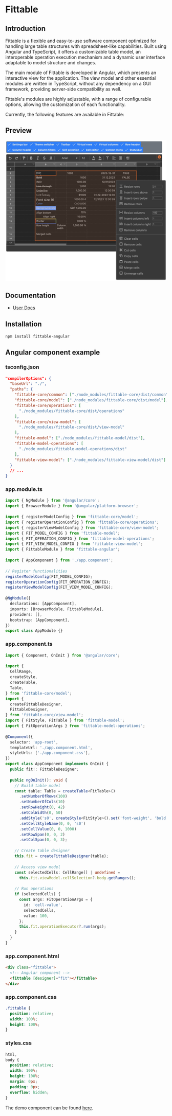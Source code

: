 # Fittable

## Introduction

  <p>
    Fittable is a flexible and easy-to-use software component optimized for handling large table structures with spreadsheet-like capabilities. Built using Angular and TypeScript, it offers a customizable table model, an interoperable operation execution mechanism and a dynamic user interface adaptable to model structure and changes.
  </p>
  <p>
    The main module of Fittable is developed in Angular, which presents an interactive view for the application. The view model and other essential modules are written in TypeScript, without any dependency on a GUI framework, providing server-side compatibility as well.
  </p>
  <p>
    Fittable's modules are highly adjustable, with a range of configurable options, allowing the customization of each functionality.
  </p>
  <p>
    Currently, the following features are available in Fittable:
  </p>

## Preview

<div align="center">
  <img src="https://github.com/ionutkosteea/fittable/blob/main/fittable-preview.jpg" alt="Preview" width="800" />
</div>

## Documentation

- [User Docs](https://fittable-499b2.web.app)

## Installation

```bash
npm install fittable-angular
```

## Angular component example

### tsconfig.json

```json
"compilerOptions": {
  "baseUrl": "./",
  "paths": {
    "fittable-core/common": ["./node_modules/fittable-core/dist/common"],
    "fittable-core/model": ["./node_modules/fittable-core/dist/model"],
    "fittable-core/operations": [
      "./node_modules/fittable-core/dist/operations"
    ],
    "fittable-core/view-model": [
      "./node_modules/fittable-core/dist/view-model"
    ],
    "fittable-model": ["./node_modules/fittable-model/dist"],
    "fittable-model-operations": [
      "./node_modules/fittable-model-operations/dist"
    ],
    "fittable-view-model": ["./node_modules/fittable-view-model/dist"]
  }
  // ...
}
```

### app.module.ts

```typescript
import { NgModule } from '@angular/core';
import { BrowserModule } from '@angular/platform-browser';

import { registerModelConfig } from 'fittable-core/model';
import { registerOperationConfig } from 'fittable-core/operations';
import { registerViewModelConfig } from 'fittable-core/view-model';
import { FIT_MODEL_CONFIG } from 'fittable-model';
import { FIT_OPERATION_CONFIG } from 'fittable-model-operations';
import { FIT_VIEW_MODEL_CONFIG } from 'fittable-view-model';
import { FittableModule } from 'fittable-angular';

import { AppComponent } from './app.component';

// Register functionalities
registerModelConfig(FIT_MODEL_CONFIG);
registerOperationConfig(FIT_OPERATION_CONFIG);
registerViewModelConfig(FIT_VIEW_MODEL_CONFIG);

@NgModule({
  declarations: [AppComponent],
  imports: [BrowserModule, FittableModule],
  providers: [],
  bootstrap: [AppComponent],
})
export class AppModule {}
```

### app.component.ts

```typescript
import { Component, OnInit } from '@angular/core';

import {
  CellRange,
  createStyle,
  createTable,
  Table,
} from 'fittable-core/model';
import {
  createFittableDesigner,
  FittableDesigner,
} from 'fittable-core/view-model';
import { FitStyle, FitTable } from 'fittable-model';
import { FitOperationArgs } from 'fittable-model-operations';

@Component({
  selector: 'app-root',
  templateUrl: './app.component.html',
  styleUrls: ['./app.component.css'],
})
export class AppComponent implements OnInit {
  public fit!: FittableDesigner;

  public ngOnInit(): void {
    // Build table model
    const table: Table = createTable<FitTable>()
      .setNumberOfRows(100)
      .setNumberOfCols(10)
      .setRowHeight(0, 42)
      .setColWidth(0, 50)
      .addStyle('s0', createStyle<FitStyle>().set('font-weight', 'bold'))
      .setCellStyleName(0, 0, 's0')
      .setCellValue(0, 0, 1000)
      .setRowSpan(0, 0, 2)
      .setColSpan(0, 0, 3);

    // Create table designer
    this.fit = createFittableDesigner(table);

    // Access view model
    const selectedCells: CellRange[] | undefined =
      this.fit.viewModel.cellSelection?.body.getRanges();

    // Run operations
    if (selectedCells) {
      const args: FitOperationArgs = {
        id: 'cell-value',
        selectedCells,
        value: 100,
      };
      this.fit.operationExecutor?.run(args);
    }
  }
}
```

### app.component.html

```html
<div class="fittable">
  <!-- Angular component -->
  <fittable [designer]="fit"></fittable>
</div>
```

### app.component.css

```css
.fittable {
  position: relative;
  width: 100%;
  height: 100%;
}
```

### styles.css

```css
html,
body {
  position: relative;
  width: 100%;
  height: 100%;
  margin: 0px;
  padding: 0px;
  overflow: hidden;
}
```

<p>The demo component can be found <a href="https://github.com/ionutkosteea/fittable/tree/main/angular-app/ngx-fittable-test">here</a>.<p>
